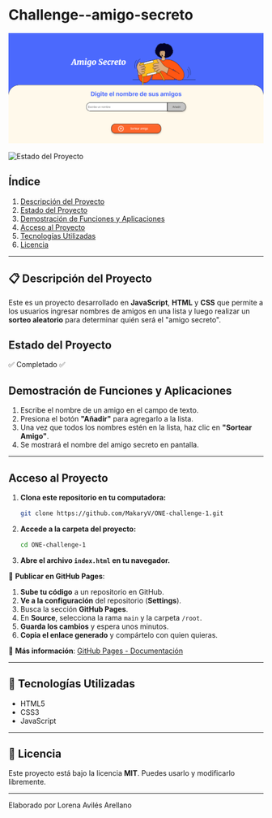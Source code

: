 # Challenge--amigo-secreto

![Portada del Proyecto](amigo-secreto-portada.png)

![Estado del Proyecto](https://img.shields.io/badge/Estado-Completado-green)

## Índice
1. [Descripción del Proyecto](#-descripción-del-proyecto)
2. [Estado del Proyecto](#-estado-del-proyecto)
3. [Demostración de Funciones y Aplicaciones](#-demostración-de-funciones-y-aplicaciones)
4. [Acceso al Proyecto](#-acceso-al-proyecto)
5. [Tecnologías Utilizadas](#-tecnologías-utilizadas)
6. [Licencia](#-licencia)

---

## 📋 Descripción del Proyecto
Este es un proyecto desarrollado en **JavaScript**, **HTML** y **CSS** que permite a los usuarios ingresar nombres de amigos en una lista y luego realizar un **sorteo aleatorio** para determinar quién será el "amigo secreto".

## Estado del Proyecto
✅ Completado ✅

## Demostración de Funciones y Aplicaciones

1. Escribe el nombre de un amigo en el campo de texto.
2. Presiona el botón **"Añadir"** para agregarlo a la lista.
3. Una vez que todos los nombres estén en la lista, haz clic en **"Sortear Amigo"**.
4. Se mostrará el nombre del amigo secreto en pantalla.

---

## Acceso al Proyecto

1. **Clona este repositorio en tu computadora:**
   ```bash
   git clone https://github.com/MakaryV/ONE-challenge-1.git
   ```

2. **Accede a la carpeta del proyecto:**
   ```bash
   cd ONE-challenge-1
   ```

3. **Abre el archivo `index.html` en tu navegador.**

📌 **Publicar en GitHub Pages**:
1. **Sube tu código** a un repositorio en GitHub.
2. **Ve a la configuración** del repositorio (**Settings**).
3. Busca la sección **GitHub Pages**.
4. En **Source**, selecciona la rama `main` y la carpeta `/root`.
5. **Guarda los cambios** y espera unos minutos.
6. **Copia el enlace generado** y compártelo con quien quieras.

📌 **Más información**: [GitHub Pages - Documentación](https://pages.github.com/)

---

## 🔧 Tecnologías Utilizadas
- HTML5
- CSS3
- JavaScript

---

## 📝 Licencia

Este proyecto está bajo la licencia **MIT**. Puedes usarlo y modificarlo libremente.

---


Elaborado por Lorena Avilés Arellano 
